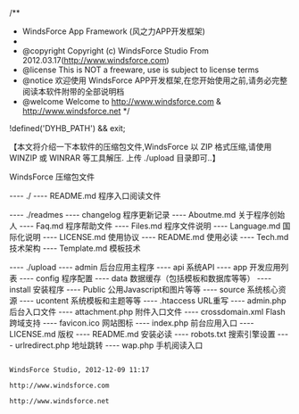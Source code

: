 /**
 * WindsForce App Framework (风之力APP开发框架)
 *
 * @copyright    Copyright (c) WindsForce Studio From 2012.03.17(http://www.windsforce.com)
 * @license        This is NOT a freeware, use is subject to license terms
 * @notice         欢迎使用 WindsForce APP开发框架,在您开始使用之前,请务必完整阅读本软件附带的全部说明档
 * @welcome     Welcome to http://www.windsforce.com & http://www.windsforce.net
 */

!defined('DYHB_PATH') && exit;

【本文将介绍一下本软件的压缩包文件,WindsForce 以 ZIP 格式压缩,请使用 WINZIP 或 WINRAR 等工具解压.
   上传 ./upload 目录即可..】

WindsForce 压缩包文件

---- ./
    ---- README.md 程序入口阅读文件

---- ./readmes
    ---- changelog 程序更新记录
    ---- Aboutme.md 关于程序创始人
    ---- Faq.md 程序帮助文件
    ---- Files.md 程序文件说明
    ---- Language.md 国际化说明
    ---- LICENSE.md 使用协议
    ---- README.md 使用必读
    ---- Tech.md 技术架构
    ---- Template.md 模板技术


---- ./upload
    ---- admin 后台应用主程序
    ---- api 系统API
    ---- app 开发应用列表
    ---- config 程序配置
    ---- data 数据缓存（包括模板和数据库等等）
    ---- install 安装程序
    ---- Public 公用Javascript和图片等等
    ---- source 系统核心资源
    ---- ucontent 系统模板和主题等等
    ---- .htaccess URL重写
    ---- admin.php 后台入口文件
    ---- attachment.php 附件入口文件
    ---- crossdomain.xml Flash跨域支持
    ---- favicon.ico 网站图标
    ---- index.php 前台应用入口
    ---- LICENSE.md 版权
    ---- README.md 安装必读
    ---- robots.txt 搜索引擎设置
    ---- urlredirect.php 地址跳转
    ---- wap.php 手机阅读入口


                                                                                                                                    WindsForce Studio, 2012-12-09 11:17
                                                                                                                                    http://www.windsforce.com
                                                                                                                                    http://www.windsforce.net